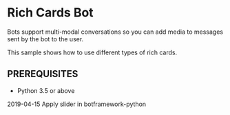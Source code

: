 # Rich Cards Bot

Bots support multi-modal conversations so you can add media to messages sent by the bot to the user. 

This sample shows how to use different types of rich cards.

## PREREQUISITES
- Python 3.5 or above

2019-04-15 
Apply slider in botframework-python